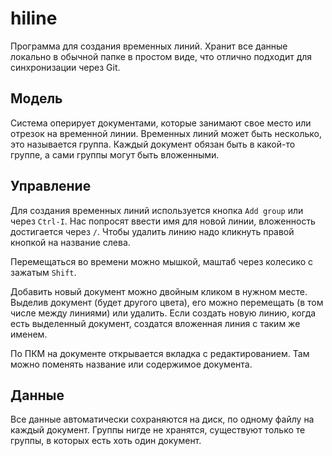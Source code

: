 # hiline

Программа для создания временных линий. Хранит все данные локально в обычной
папке в простом виде, что отлично подходит для синхронизации через Git.

## Модель

Система оперирует документами, которые занимают свое место или отрезок на
временной линии. Временных линий может быть несколько, это называется группа.
Каждый документ обязан быть в какой-то группе, а сами группы могут быть
вложенными.

## Управление

Для создания временных линий используется кнопка `Add group` или через `Ctrl-I`.
Нас попросят ввести имя для новой линии, вложенность достигается через `/`.
Чтобы удалить линию надо кликнуть правой кнопкой на название слева.

Перемещаться во времени можно мышкой, маштаб через колесико с зажатым `Shift`.

Добавить новый документ можно двойным кликом в нужном месте. Выделив документ
(будет другого цвета), его можно перемещать (в том числе между линиями) или
удалить. Если создать новую линию, когда есть выделенный документ, создатся
вложенная линия с таким же именем.

По ПКМ на документе открывается вкладка с редактированием. Там можно поменять
название или содержимое документа.

## Данные

Все данные автоматически сохраняются на диск, по одному файлу на каждый
документ. Группы нигде не хранятся, существуют только те группы, в которых
есть хоть один документ.
